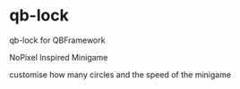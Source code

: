 # qb-lock
qb-lock for QBFramework

NoPixel Inspired Minigame

customise how many circles and the speed of the minigame
